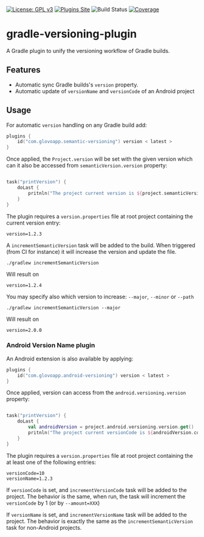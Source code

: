 [![License: GPL v3](https://img.shields.io/badge/License-GPLv3-blue.svg)](./LICENSE)
[![Plugins Site](https://img.shields.io/maven-metadata/v/https/plugins.gradle.org/m2/com/glovoapp/gradle/gradle-versioning-plugin/maven-metadata.xml.svg?label=gradle-plugins)](https://plugins.gradle.org/plugin/com.glovoapp.semantic-versioning)
![Build Status](https://github.com/Glovo/gradle-versioning-plugin/actions/workflows/build.yaml/badge.svg)
[![Coverage](https://sonarcloud.io/api/project_badges/measure?project=Glovo_gradle-versioning-plugin&metric=coverage&token=6b5b2b8c32bc6be61f60223590e3d1be371ac0fb)](https://sonarcloud.io/dashboard?id=Glovo_gradle-versioning-plugin)
# gradle-versioning-plugin

A Gradle plugin to unify the versioning workflow of Gradle builds.

## Features

- Automatic sync Gradle builds's `version` property.
- Automatic update of `versionName` and `versionCode` of an Android project

## Usage

For automatic `version` handling on any Gradle build add:

```kotlin
plugins {
    id("com.glovoapp.semantic-versioning") version < latest >
}
```

Once applied, the `Project.version` will be set with the given version 
which can it also be accessed from `semanticVersion.version` property:
```kotlin

task("printVersion") {
    doLast {
        pritnln("The project current version is ${project.semanticVersion.version.get()}")
    }
}
```

The plugin requires a `version.properties` file at root project containing the current version entry:
```properties
version=1.2.3
```

A `incrementSemanticVersion` task will be added to the build. When triggered (from CI for instance) it will increase the
version and update the file.

```shell
./gradlew incrementSemanticVersion
```

Will result on

```properties
version=1.2.4
```

You may specify also which version to increase: `--major`, `--minor` or `--path`

```shell
./gradlew incrementSemanticVersion --major
```

Will result on

```properties
version=2.0.0
```

### Android Version Name plugin

An Android extension is also available by applying:

```kotlin
plugins {
    id("com.glovoapp.android-versioning") version < latest >
}
```

Once applied, version can access from the `android.versioning.version` property:
```kotlin

task("printVersion") {
    doLast {
        val androidVersion = project.android.versioning.version.get()
        pritnln("The project current versionCode is ${androidVersion.code} and name is ${androidVersion.name}")
    }
}
```

The plugin requires a `version.properties` file at root project containing the at least one of the following entries:
```properties
versionCode=10
versionName=1.2.3
```

If `versionCode` is set, and `incrementVersionCode` task will be added to the project.
The behavior is the same, when run, the task will increment the `versionCode` by 1 (or by `--amount=XXX`)

If `versionName` is set, and `incrementVersionName` task will be added to the project.
The behavior is exactly the same as the `incrementSemanticVersion` task for non-Android projects.
